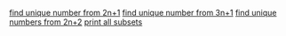 [find unique number from 2n+1](https://leetcode.com/problems/single-number/description/)
[find unique number from 3n+1](https://leetcode.com/problems/single-number-ii/description/)
[find unique numbers from 2n+2](https://leetcode.com/problems/single-number-iii/description/)
[print all subsets](https://leetcode.com/problems/subsets/description/)

